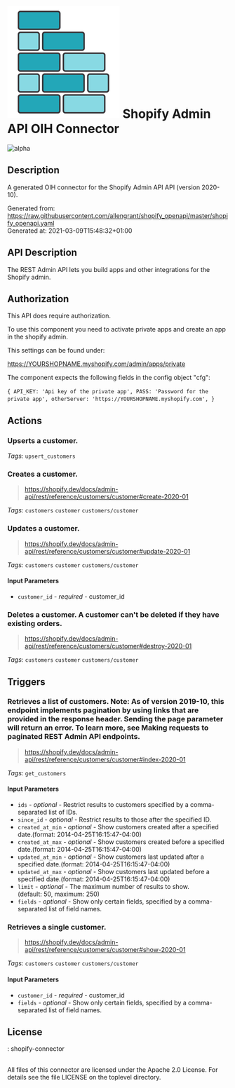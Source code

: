 # ![LOGO](logo.png) Shopify Admin API OIH Connector

![alpha](https://img.shields.io/badge/Status-Alpha-yellow.svg)

## Description

A generated OIH connector for the Shopify Admin API API (version 2020-10).

Generated from: https://raw.githubusercontent.com/allengrant/shopify_openapi/master/shopify_openapi.yaml<br/>
Generated at: 2021-03-09T15:48:32+01:00

## API Description

The REST Admin API lets you build apps and other integrations for the Shopify admin.<br/>

## Authorization

This API does require authorization.

To use this component you need to activate private apps and create an app in the shopify admin.

This settings can be found under:

https://YOURSHOPNAME.myshopify.com/admin/apps/private

The component expects the following fields in the config object "cfg":

`
{
  API_KEY: 'Api key of the private app',
  PASS: 'Password for the private app',
  otherServer: 'https://YOURSHOPNAME.myshopify.com',
}
`

## Actions

### Upserts a customer.

*Tags:* `upsert_customers`

### Creates a customer.
> https://shopify.dev/docs/admin-api/rest/reference/customers/customer#create-2020-01<br/>

*Tags:* `customers` `customer` `customers/customer`

### Updates a customer.
> https://shopify.dev/docs/admin-api/rest/reference/customers/customer#update-2020-01<br/>

*Tags:* `customers` `customer` `customers/customer`

#### Input Parameters
* `customer_id` - _required_ - customer_id<br/>

### Deletes a customer. A customer can't be deleted if they have existing orders.
> https://shopify.dev/docs/admin-api/rest/reference/customers/customer#destroy-2020-01<br/>

*Tags:* `customers` `customer` `customers/customer`

## Triggers


### Retrieves a list of customers. Note: As of version 2019-10, this endpoint implements pagination by using links that are provided in the response header. Sending the page parameter will return an error. To learn more, see Making requests to paginated REST Admin API endpoints.
> https://shopify.dev/docs/admin-api/rest/reference/customers/customer#index-2020-01<br/>

*Tags:* `get_customers`

#### Input Parameters
* `ids` - _optional_ - Restrict results to customers specified by a comma-separated list of IDs.<br/>
* `since_id` - _optional_ - Restrict results to those after the specified ID.<br/>
* `created_at_min` - _optional_ - Show customers created after a specified date.(format: 2014-04-25T16:15:47-04:00)<br/>
* `created_at_max` - _optional_ - Show customers created before a specified date.(format: 2014-04-25T16:15:47-04:00)<br/>
* `updated_at_min` - _optional_ - Show customers last updated after a specified date.(format: 2014-04-25T16:15:47-04:00)<br/>
* `updated_at_max` - _optional_ - Show customers last updated before a specified date.(format: 2014-04-25T16:15:47-04:00)<br/>
* `limit` - _optional_ - The maximum number of results to show.<br/>
                  (default: 50, maximum: 250)<br/>
* `fields` - _optional_ - Show only certain fields, specified by a comma-separated list of field names.<br/>

### Retrieves a single customer.
> https://shopify.dev/docs/admin-api/rest/reference/customers/customer#show-2020-01<br/>

*Tags:* `customers` `customer` `customers/customer`

#### Input Parameters
* `customer_id` - _required_ - customer_id<br/>
* `fields` - _optional_ - Show only certain fields, specified by a comma-separated list of field names.<br/>


## License

: shopify-connector<br/>
                    <br/>

All files of this connector are licensed under the Apache 2.0 License. For details
see the file LICENSE on the toplevel directory.
